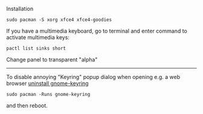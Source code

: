 Installation

    sudo pacman -S xorg xfce4 xfce4-goodies

If you have a multimedia keyboard, go to terminal and enter command to activate multimedia keys:

    pactl list sinks short

Change panel to transparent "alpha"

---

To disable annoying "Keyring" popup dialog when opening e.g. a web browser [uninstall gnome-keyring](http://askubuntu.com/questions/243397/xubuntu-disable-gnome-keyring)

    sudo pacman -Runs gnome-keyring

and then reboot.
